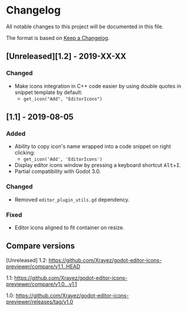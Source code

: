 # Changelog

All notable changes to this project will be documented in this file.

The format is based on [Keep a Changelog](http://keepachangelog.com/en/1.0.0/).

## [Unreleased][1.2] - 2019-XX-XX

### Changed

- Make icons integration in C++ code easier by using double quotes in snippet 
  template by default:
    - `get_icon("Add", "EditorIcons")`

## [1.1] - 2019-08-05

### Added

- Ability to copy icon's name wrapped into a code snippet on right clicking:
    - `get_icon('Add', 'EditorIcons')`
- Display editor icons window by pressing a keyboard shortcut <kbd>Alt</kbd>+<kbd>I</kbd>.
- Partial compatibility with Godot 3.0.

### Changed

- Removed `editor_plugin_utils.gd` dependency.

### Fixed

- Editor icons aligned to fit container on resize.

## Compare versions
[Unreleased] 1.2: https://github.com/Xrayez/godot-editor-icons-previewer/compare/v1.1..HEAD

1.1: https://github.com/Xrayez/godot-editor-icons-previewer/compare/v1.0...v1.1

1.0: https://github.com/Xrayez/godot-editor-icons-previewer/releases/tag/v1.0